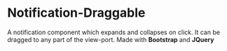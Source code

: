 # Notification-Draggable
A notification component which expands and collapses on click. It can be dragged to any part of the view-port. 
Made with **Bootstrap** and **JQuery**
